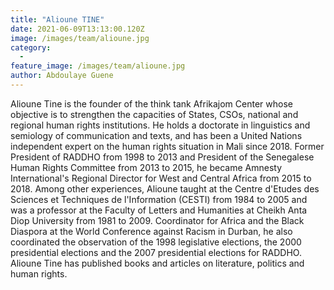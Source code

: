 ```yaml
---
title: "Alioune TINE"
date: 2021-06-09T13:13:00.120Z
image: /images/team/alioune.jpg
category:
  - 
feature_image: /images/team/alioune.jpg
author: Abdoulaye Guene
---
```

Alioune Tine is the founder of the think tank Afrikajom Center whose objective is to strengthen the capacities of States, CSOs, national and regional human rights institutions.
He holds a doctorate in linguistics and semiology of communication and texts, and has been a United Nations independent expert on the human rights situation in Mali since 2018.
Former President of RADDHO from 1998 to 2013 and President of the Senegalese Human Rights Committee from 2013 to 2015, he became Amnesty International's Regional Director for West and Central Africa from 2015 to 2018.
Among other experiences, Alioune taught at the Centre d'Etudes des Sciences et Techniques de l'Information (CESTI) from 1984 to 2005 and was a professor at the Faculty of Letters and Humanities at Cheikh Anta Diop University from 1981 to 2009. 
Coordinator for Africa and the Black Diaspora at the World Conference against Racism in Durban, he also coordinated the observation of the 1998 legislative elections, the 2000 presidential elections and the 2007 presidential elections for RADDHO.
Alioune Tine has published books and articles on literature, politics and human rights.

